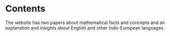 # Contents
The website has two papers about mathematical facts and concepts and an explanation and insights about English and other Indo-European languages.
